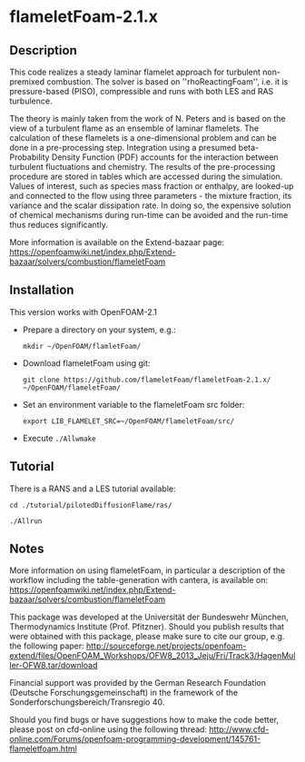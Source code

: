 flameletFoam-2.1.x
==================

## Description

This code realizes a steady laminar flamelet approach for turbulent non-premixed combustion.
The solver is based on ''rhoReactingFoam'', i.e. it is pressure-based (PISO), compressible and runs with both LES and RAS turbulence.
 
The theory is mainly taken from the work of N. Peters and is based on the view of a turbulent flame as an ensemble of laminar flamelets.
The calculation of these flamelets is a one-dimensional problem and can be done in a pre-processing step.
Integration using a presumed beta-Probability Density Function (PDF) accounts for the interaction between turbulent fluctuations and chemistry.
The results of the pre-processing procedure are stored in tables which are accessed during the simulation.
Values of interest, such as species mass fraction or enthalpy, are looked-up and connected to the flow using three parameters - the mixture fraction, its variance and the scalar dissipation rate.
In doing so, the expensive solution of chemical mechanisms during run-time can be avoided and the run-time thus reduces significantly.

More information is available on the Extend-bazaar page:
https://openfoamwiki.net/index.php/Extend-bazaar/solvers/combustion/flameletFoam

## Installation

This version works with OpenFOAM-2.1

* Prepare a directory on your system, e.g.:  

  `mkdir ~/OpenFOAM/flamletFoam/`

* Download flameletFoam using git:

  `git clone https://github.com/flameletFoam/flameletFoam-2.1.x/ ~/OpenFOAM/flameletFoam/`

* Set an environment variable to the flameletFoam src folder:

  `export LIB_FLAMELET_SRC=~/OpenFOAM/flameletFoam/src/`

* Execute `./Allwmake`

## Tutorial

There is a RANS and a LES tutorial available:

  `cd ./tutorial/pilotedDiffusionFlame/ras/`

  `./Allrun`

## Notes

More information on using flameletFoam, in particular a description of the workflow including the table-generation with cantera, is available on:
https://openfoamwiki.net/index.php/Extend-bazaar/solvers/combustion/flameletFoam

This package was developed at the Universität der Bundeswehr München, Thermodynamics Institute (Prof. Pfitzner).
Should you publish results that were obtained with this package, please make sure to cite our group, e.g. the following paper:
http://sourceforge.net/projects/openfoam-extend/files/OpenFOAM_Workshops/OFW8_2013_Jeju/Fri/Track3/HagenMuller-OFW8.tar/download

Financial support was provided by the German Research Foundation (Deutsche Forschungsgemeinschaft) in
the framework of the Sonderforschungsbereich/Transregio 40.

Should you find bugs or have suggestions how to make the code better, please post on cfd-online using the following thread:
http://www.cfd-online.com/Forums/openfoam-programming-development/145761-flameletfoam.html
